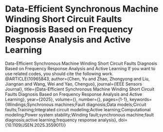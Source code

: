 # Data-Efficient Synchronous Machine Winding Short Circuit Faults Diagnosis Based on Frequency Response Analysis and Active Learning
Data-Efficient Synchronous Machine Winding Short Circuit Faults Diagnosis Based on Frequency Response Analysis and Active Learning
If you want to use related codes, you should cite the following work.
@ARTICLE{10965843,
  author={Chen, Yu and Zhao, Zhongyong and Liu, Jiangnan and Wang, Wei and Yao, Chenguo},
  journal={IEEE Sensors Journal}, 
  title={Data-Efficient Synchronous Machine Winding Short Circuit Faults Diagnosis Based on Frequency Response Analysis and Active Learning}, 
  year={2025},
  volume={},
  number={},
  pages={1-1},
  keywords={Windings;Synchronous machines;Fault diagnosis;Data models;Circuit faults;Training;Integrated circuit modeling;Active learning;Computational modeling;Power system stability;Winding fault;synchronous machine;fault diagnosis;active learning;frequency response analysis},
  doi={10.1109/JSEN.2025.3559011}}
